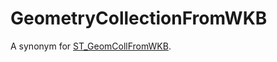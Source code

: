 # GeometryCollectionFromWKB

A synonym for [ST_GeomCollFromWKB](/sql-statements-structure/geographic-geometric-features/wkb/st_geomcollfromwkb/).